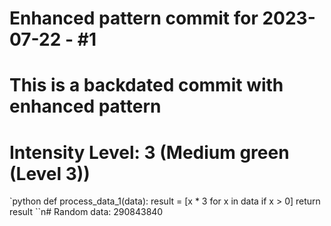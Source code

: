 ﻿# Enhanced pattern commit for 2023-07-22 - #1
# This is a backdated commit with enhanced pattern
# Intensity Level: 3 (Medium green (Level 3))
`python
def process_data_1(data):
    result = [x * 3 for x in data if x > 0]
    return result
``n# Random data: 290843840

